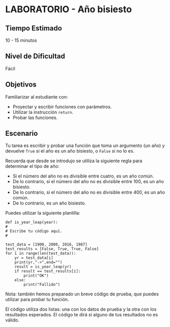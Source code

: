 # LABORATORIO - Año bisiesto

## Tiempo Estimado

10 - 15 minutos

## Nivel de Dificultad

Fácil

## Objetivos

Familiarizar al estudiante con:

* Proyectar y escribir funciones con parámetros.
* Utilizar la instrucción `return`.
* Probar las funciones.

## Escenario

Tu tarea es escribir y probar una función que toma un argumento (un año) y devuelve `True` si el año es un año bisiesto, o `False` si no lo es.

Recuerda que desde se introdujo se utiliza la siguiente regla para determinar el tipo de año:

* Si el número del año no es divisible entre cuatro, es un año común.
* De lo contrario, si el número del año no es divisible entre 100, es un año bisiesto.
* De lo contrario, si el número del año no es divisible entre 400, es un año común.
* De lo contrario, es un año bisiesto.

Puedes utilizar la siguiente plantilla:

```
def is_year_leap(year):
#
# Escribe tu código aquí.
#

test_data = [1900, 2000, 2016, 1987]
test_results = [False, True, True, False]
for i in range(len(test_data)):
	yr = test_data[i]
	print(yr,"->",end="")
	result = is_year_leap(yr)
	if result == test_results[i]:
		print("OK")
	else:
		print("Fallido")
```

Nota: también hemos preparado un breve código de prueba, que puedes utilizar para probar tu función.

El código utiliza dos listas: una con los datos de prueba y la otra con los resultados esperados. El código te dirá si alguno de tus resultados no es válido.